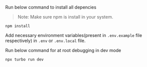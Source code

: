Run below command to install all depencies

> Note: Make sure npm is install in your system.

```
npm install
```

Add necessary environment variables(present in `.env.example` file respectively) in `.env` or `.env.local` file.

Run below command for at root debugging in dev mode

```
npx turbo run dev
```
